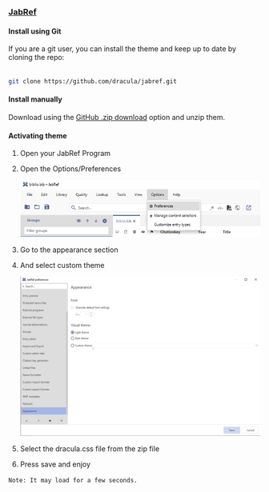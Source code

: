 ### [JabRef](https://www.jabref.org/)

#### Install using Git

If you are a git user, you can install the theme and keep up to date by cloning the repo:

```bash

git clone https://github.com/dracula/jabref.git

```

#### Install manually

Download using the [GitHub .zip download](https://github.com/Inf166/theme-jabref-dracula/archive/refs/heads/main.zip) option and unzip them.

#### Activating theme

1. Open your JabRef Program

2. Open the Options/Preferences

   ![Options Tab](https://raw.githubusercontent.com/dracula/jabref/main/screenshots/options.png)

3. Go to the appearance section

4. And select custom theme

   ![Options Tab](https://raw.githubusercontent.com/dracula/jabref/main/screenshots/custom-theme.png)

5. Select the dracula.css file from the zip file

6. Press save and enjoy

`Note: It may load for a few seconds.`
